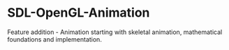 # SDL-OpenGL-Animation
Feature addition - Animation starting with skeletal animation, mathematical foundations and implementation.

